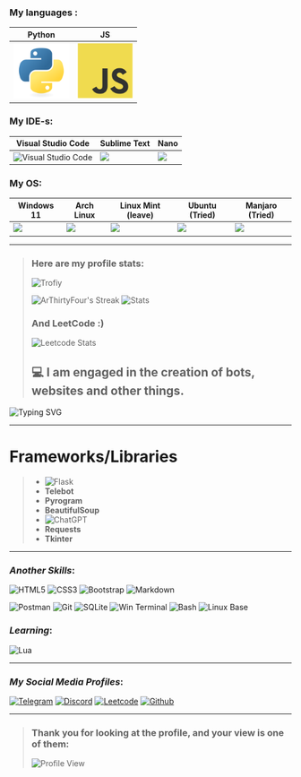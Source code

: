 ### My languages :
| Python | JS |
|--------|----|
| <img src="https://github.com/devicons/devicon/blob/master/icons/python/python-original.svg" width=100> | <img src="https://github.com/devicons/devicon/blob/master/icons/javascript/javascript-original.svg" width=100> |


### My IDE-s:

| Visual Studio Code | Sublime Text | Nano |
|--------|----|----|
| ![Visual Studio Code](https://cdn.jsdelivr.net/gh/devicons/devicon@latest/icons/vscode/vscode-original.svg) | <img src="https://www.svgrepo.com/show/452109/sublime-text.svg" width=100> |  <img src="https://cdn.jsdelivr.net/gh/devicons/devicon@latest/icons/nano/nano-original.svg" width=90> | 

### My OS:

| Windows 11 | Arch Linux | Linux Mint (leave) | Ubuntu (Tried) | Manjaro (Tried)
|--------|--------|--------|--------|--------|
| <img src="https://cdn.jsdelivr.net/gh/devicons/devicon@latest/icons/windows11/windows11-original.svg" />| <img src="https://cdn0.iconfinder.com/data/icons/flat-round-system/512/archlinux-512.png" width=100>|<img src="https://upload.wikimedia.org/wikipedia/commons/3/3f/Linux_Mint_logo_without_wordmark.svg">  | <img src="https://cdn.jsdelivr.net/gh/devicons/devicon@latest/icons/ubuntu/ubuntu-original.svg" /> | <img src="https://upload.wikimedia.org/wikipedia/commons/thumb/3/3e/Manjaro-logo.svg/240px-Manjaro-logo.svg.png" width=100>

___
> ### Here are my profile stats:
> ![Trofiy](https://github-profile-trophy.vercel.app/?username=ArThirtyFour&theme=merko&no-bg=true)
> 
> ![ArThirtyFour's Streak](https://github-readme-streak-stats.herokuapp.com/?user=ArThirtyFour&theme=merko&hide_border=false)
> ![Stats](https://github-readme-stats.vercel.app/api?username=ArThirtyFour&theme=merko)
> ### And LeetCode :)
> ![Leetcode Stats](https://leetcard.jacoblin.cool/ArThirtyFour)
> ## 💻 I am engaged in the creation of bots, websites and other things.
<img src="https://readme-typing-svg.herokuapp.com?color=%FFFFFF&lines=🕞+Started+coding+in+September+2023.+++" alt="Typing SVG" width="600" height="100"/>


___
# Frameworks/Libraries
> * ![Flask](https://img.shields.io/badge/flask-%23000.svg?style=for-the-badge&logo=flask&logoColor=white)
> * **Telebot** 
> * **Pyrogram**
> * **BeautifulSoup**
> * ![ChatGPT](https://img.shields.io/badge/chatGPT-74aa9c?style=for-the-badge&logo=openai&logoColor=white) 
> * **Requests**
> * **Tkinter**
>

___

### _Another Skills_:
![HTML5](https://img.shields.io/badge/html5-%23E34F26.svg?style=for-the-badge&logo=html5&logoColor=white)
![CSS3](https://img.shields.io/badge/css3-%231572B6.svg?style=for-the-badge&logo=css3&logoColor=white)
![Bootstrap](https://img.shields.io/badge/bootstrap-%238511FA.svg?style=for-the-badge&logo=bootstrap&logoColor=white)
![Markdown](https://img.shields.io/badge/Markdown-000000?style=for-the-badge&logo=markdown&logoColor=white)   

![Postman](https://img.shields.io/badge/Postman-FF6C37?style=for-the-badge&logo=postman&logoColor=white)
![Git](https://img.shields.io/badge/GIT-E44C30?style=for-the-badge&logo=git&logoColor=white) 
![SQLite](https://img.shields.io/badge/sqlite-%2307405e.svg?style=for-the-badge&logo=sqlite&logoColor=white)
![Win Terminal](https://img.shields.io/badge/windows%20terminal-4D4D4D?style=for-the-badge&logo=windows%20terminal&logoColor=white) 
![Bash](https://img.shields.io/badge/Shell_Script-121011?style=for-the-badge&logo=gnu-bash&logoColor=white)
![Linux Base](https://img.shields.io/badge/Linux-FCC624?style=for-the-badge&logo=linux&logoColor=black)
### _Learning_:
![Lua](https://img.shields.io/badge/lua-%232C2D72.svg?style=for-the-badge&logo=lua&logoColor=white)
___
### _My Social Media Profiles_:
[![Telegram](https://img.shields.io/badge/Telegram-2CA5E0?style=for-the-badge&logo=telegram&logoColor=white)](https://t.me/OMG_KawaiiAngelChan)
[![Discord](https://img.shields.io/badge/Discord-%235865F2.svg?style=for-the-badge&logo=discord&logoColor=white)](https://discord.com/users/737349861963202700/)
[![Leetcode](https://img.shields.io/badge/LeetCode-000000?style=for-the-badge&logo=LeetCode&logoColor=#d16c06)](https://leetcode.com/u/ArThirtyFour/)
[![Github](https://img.shields.io/badge/github-%23121011.svg?style=for-the-badge&logo=github&logoColor=white)](https://github.com/ArThirtyFour)
___

> ### Thank you for looking at the profile, and your view is one of them:
> ![Profile View](https://profile-counter.glitch.me/{ArThirtyFour}/count.svg)
